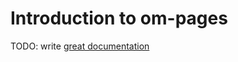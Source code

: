 # Introduction to om-pages

TODO: write [great documentation](http://jacobian.org/writing/what-to-write/)
